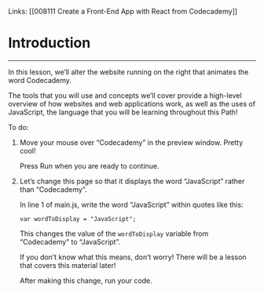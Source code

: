 Links:  [[008111 Create a Front-End App with React from Codecademy]]
# Introduction
---
In this lesson, we’ll alter the website running on the right that animates the word Codecademy.

The tools that you will use and concepts we’ll cover provide a high-level overview of how websites and web applications work, as well as the uses of JavaScript, the language that you will be learning throughout this Path!

To do:
1. Move your mouse over “Codecademy” in the preview window. Pretty cool!
	
	Press Run when you are ready to continue.

2. Let’s change this page so that it displays the word “JavaScript” rather than “Codecademy”.
	
	In line 1 of main.js, write the word “JavaScript” within quotes like this:

	```
	var wordToDisplay = "JavaScript";
	```
	
	This changes the value of the `wordToDisplay` variable from “Codecademy” to “JavaScript”.
	
	If you don’t know what this means, don’t worry! There will be a lesson that covers this material later!
	
	After making this change, run your code.